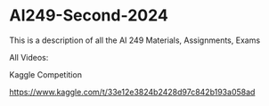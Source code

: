 # AI249-Second-2024
This is a description of all the AI 249 Materials, Assignments, Exams


All Videos:



Kaggle Competition

https://www.kaggle.com/t/33e12e3824b2428d97c842b193a058ad



